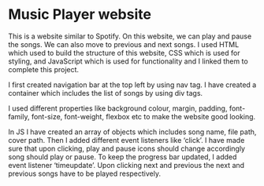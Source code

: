 # Music Player website

This is a website similar to Spotify. On this website, we can play and pause the songs. We can also move to previous and next songs. I used HTML which used to build the structure of this website, CSS which is used for styling, and JavaScript which is used for functionality and I linked them to complete this project.

I first created navigation bar at the top left by using nav tag. I have created a container which includes the list of songs by using div tags.

I used different properties like background colour, margin, padding, font-family, font-size, font-weight, flexbox etc to make the website good looking.

In JS I have created an array of objects which includes song name, file path, cover path. Then I added different event listeners like ‘click’. I have made sure that upon clicking, play and pause icons should change accordingly song should play or pause. To keep the progress bar updated, I added event listener ‘timeupdate’. Upon clicking next and previous the next and previous songs have to be played respectively.
